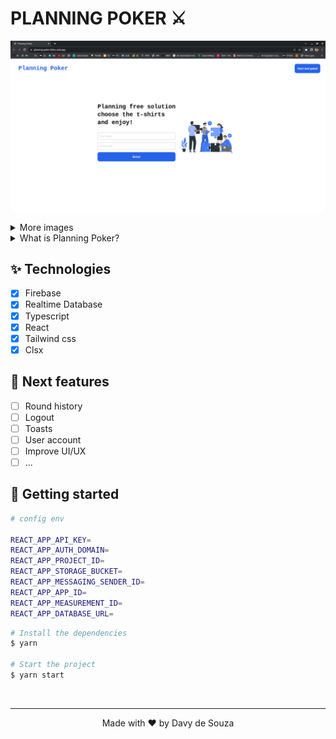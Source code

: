 # PLANNING POKER ⚔️

<img src=".github/images/home.png" alt="home"/> <br/>

<details>
  <summary>More images</summary><br/>
     
  <img src=".github/images/create-room.png" alt="create room page"/><br/>
  <img src=".github/images/room.png" alt="room"/><br/>
    <img src=".github/images/selected.png" alt="selected cards"/><br/>
    <img src=".github/images/votes.png" alt="votes"/><br/>
</details>


<details>
  <summary>What is Planning Poker?</summary>
  <br/>
  Planning poker, also called Scrum poker, is a gamified technique for estimating tasks mostly used by Agile development teams.

The game consists in looping through these steps for each task that the team wants to estimate:

## Step 1: Understanding Your Cards
[0; 1; 2; 3; 5; 8; 13; 21; 34; 55; 89; 100]

Each player is given the same number of cards with the same values. The objective is to vote for how much effort a particular project development task will require.

## Step 2: Story Reading
The Scrum Master (Project Manager) will present a story to the group.

## Step 3: Development Discussion
This is where each team member will give more details on the important aspects about the task.

## Step 4: Estimate and Share
All agile development team members will then choose a card from their deck to represent their estimate of story points. Once everyone has made their decision, all cards will be revealed. The higher the count, the more complex the particular project aspect will be.

## Step 5: Come to a Consensus
If all members reveal the same card, that number becomes the consensus – and the team can move on to the next story. If card values differ, further discussion with persuasive reasoning will be needed to determine why individual values were chosen. This process is repeated until a consensus is reached.
</details>

## ✨ Technologies

- [x] Firebase
- [x] Realtime Database
- [x] Typescript
- [x] React
- [x] Tailwind css
- [x] Clsx

## 🧪 Next features

- [ ] Round history
- [ ] Logout 
- [ ] Toasts
- [ ] User account
- [ ] Improve UI/UX
- [ ] ...

## 🚀 Getting started


```bash
# config env

REACT_APP_API_KEY=
REACT_APP_AUTH_DOMAIN=
REACT_APP_PROJECT_ID=
REACT_APP_STORAGE_BUCKET=
REACT_APP_MESSAGING_SENDER_ID=
REACT_APP_APP_ID=
REACT_APP_MEASUREMENT_ID=
REACT_APP_DATABASE_URL=

```


```bash
# Install the dependencies
$ yarn

# Start the project
$ yarn start
```

</br>

---
<p align="center">Made with ❤️ by Davy de Souza</p>

